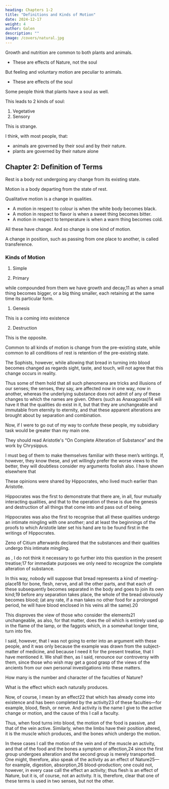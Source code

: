 ```yaml
---
heading: Chapters 1-2
title: "Definitions and Kinds of Motion"
date: 2024-12-17
weight: 4
author: Galen
description: ""
image: /covers/natural.jpg
---
```


<!-- GALEN
ON THE NATURAL FACULTIES
WITH AN ENGLISH TRANSLATION BY
ARTHUR JOHN BROCK, M.D.
EDINBURGH -->


Growth and nutrition are common to both plants and animals.
- These are effects of Nature, not the soul

But feeling and voluntary motion are peculiar to animals.
- These are effects of the soul

Some people think that plants have a soul as well.

This leads to 2 kinds of soul:

1. Vegetative
2. Sensory

This is strange.

I think, with most people, that:
- animals are governed by their soul and by their nature.
- plants are governed by their nature alone


## Chapter 2: Definition of Terms

Rest is a body not undergoing any change from its existing state.

Motion is a body departing from the state of rest. 

<!-- in any respect we then say that in this respect it undergoes motion.9 Accordingly, when it departs in various ways from its pre-existing state, it will be said to undergo various kinds of motion.  -->

Qualitative motion is a change in qualities.
- A motion in respect to colour is when the white body becomes black.
- A motion in respect to flavor is when a sweet thing becomes bitter.
- A motion in respect to temperature is when a warm thing becomes cold.

All these have change. And so change is one kind of motion. 

A change in position, such as passing from one place to another, is called transference.


### Kinds of Motion

1. Simple

2. Primary

while compounded from them we have growth and decay,11 as when a small thing becomes bigger, or a big thing smaller, each retaining at the same time its particular form.


1. Genesis 

This is a coming into existence

2. Destruction

This is the opposite.

Common to all kinds of motion is change from the pre-existing state, while common to all conditions of rest is retention of the pre-existing state. 

The Sophists, however, while allowing that bread in turning into blood becomes changed as regards sight, taste, and touch, will not agree that this change occurs in reality.

Thus some of them hold that all such phenomena are tricks and illusions of our senses; the senses, they say, are affected now in one way, now in another, whereas the underlying substance does not admit of any of these changes to which the names are given. Others (such as Anaxagoras)14 will have it that the qualities do exist in it, but that they are unchangeable and immutable from eternity to eternity, and that these apparent alterations are brought about by separation and combination.


Now, if I were to go out of my way to confute these people, my subsidiary task would be greater than my main one. 

They should read Aristotle's “On Complete Alteration of Substance” and the work by Chrysippus.

I must beg of them to make themselves familiar with these men’s writings. If, however, they know these, and yet willingly prefer the worse views to the better, they will doubtless consider my arguments foolish also. I have shown elsewhere that 

These opinions were shared by Hippocrates, who lived much earlier than Aristotle.

Hippocrates was the first to demonstrate that there are, in all, four mutually interacting qualities, and that to the operation of these is due the genesis and destruction of all things that come into and pass out of being.

Hippocrates was also the first to recognise that all these qualities undergo an intimate mingling with one another; and at least the beginnings of the proofs to which Aristotle later set his hand are to be found first in the writings of Hippocrates.

Zeno of Citium afterwards declared that the substances and their qualities undergo this intimate mingling.

as , I do not think it necessary to go further into this question in the present treatise;17 for immediate purposes we only need to recognize the complete alteration of substance. 

In this way, nobody will suppose that bread represents a kind of meeting-place18 for bone, flesh, nerve, and all the other parts, and that each of these subsequently becomes separated in the body and goes to join its own kind;19 before any separation takes place, the whole of the bread obviously becomes blood; (at any rate, if a man takes no other food for a prolonged period, he will have blood enclosed in his veins all the same).20

This disproves the view of those who consider the elements21 unchangeable, as also, for that matter, does the oil which is entirely used up in the flame of the lamp, or the faggots which, in a somewhat longer time, turn into fire.

I said, however, that I was not going to enter into an argument with these people, and it was only because the example was drawn from the subject-matter of medicine, and because I need it for the present treatise, that I have mentioned it. We shall then, as I said, renounce our controversy with them, since those who wish may get a good grasp of the views of the ancients from our own personal investigations into these matters.

How many is the number and character of the faculties of Nature?

What is the effect which each naturally produces.

Now, of course, I mean by an effect22 that which has already come into existence and has been completed by the activity23 of these faculties—for example, blood, flesh, or nerve. And activity is the name I give to the active change or motion, and the cause of this I call a faculty. 

Thus, when food turns into blood, the motion of the food is passive, and that of the vein active. Similarly, when the limbs have their position altered, it is the muscle which produces, and the bones which undergo the motion.

In these cases I call the motion of the vein and of the muscle an activity, and that of the food and the bones a symptom or affection,24 since the first group undergoes alteration and the second group is merely transported. One might, therefore, also speak of the activity as an effect of Nature25—for example, digestion, absorption,26 blood-production; one could not, however, in every case call the effect an activity; thus flesh is an effect of Nature, but it is, of course, not an activity. It is, therefore, clear that one of these terms is used in two senses, but not the other.

